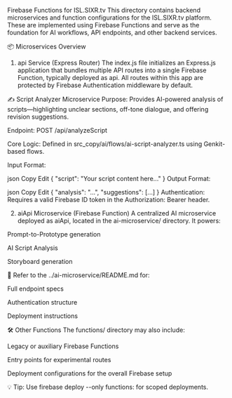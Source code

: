 Firebase Functions for ISL.SIXR.tv
This directory contains backend microservices and function configurations for the ISL.SIXR.tv platform. These are implemented using Firebase Functions and serve as the foundation for AI workflows, API endpoints, and other backend services.

📦 Microservices Overview
1. api Service (Express Router)
The index.js file initializes an Express.js application that bundles multiple API routes into a single Firebase Function, typically deployed as api. All routes within this app are protected by Firebase Authentication middleware by default.

✍️ Script Analyzer Microservice
Purpose: Provides AI-powered analysis of scripts—highlighting unclear sections, off-tone dialogue, and offering revision suggestions.

Endpoint: POST /api/analyzeScript

Core Logic: Defined in src_copy/ai/flows/ai-script-analyzer.ts using Genkit-based flows.

Input Format:

json
Copy
Edit
{ "script": "Your script content here..." }
Output Format:

json
Copy
Edit
{ "analysis": "...", "suggestions": [...] }
Authentication: Requires a valid Firebase ID token in the Authorization: Bearer <token> header.

2. aiApi Microservice (Firebase Function)
A centralized AI microservice deployed as aiApi, located in the ai-microservice/ directory. It powers:

Prompt-to-Prototype generation

AI Script Analysis

Storyboard generation

📖 Refer to the ../ai-microservice/README.md for:

Full endpoint specs

Authentication structure

Deployment instructions

🛠 Other Functions
The functions/ directory may also include:

Legacy or auxiliary Firebase Functions

Entry points for experimental routes

Deployment configurations for the overall Firebase setup

💡 Tip: Use firebase deploy --only functions:<name> for scoped deployments.